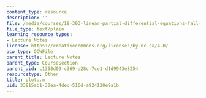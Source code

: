 ```yaml
---
content_type: resource
description: ''
file: /media/courses/18-303-linear-partial-differential-equations-fall-2006/33815ab130ea4dec516da924120e9a1b_plotu.m
file_type: text/plain
learning_resource_types:
- Lecture Notes
license: https://creativecommons.org/licenses/by-nc-sa/4.0/
ocw_type: OCWFile
parent_title: Lecture Notes
parent_type: CourseSection
parent_uid: c1358d09-c369-a28c-7ce1-d1d9943e8254
resourcetype: Other
title: plotu.m
uid: 33815ab1-30ea-4dec-516d-a924120e9a1b
---
```

